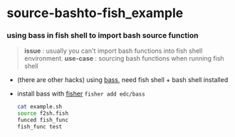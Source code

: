 # source-bashto-fish_example
### using bass in fish shell to import bash source function

> **issue** : usually you can't import bash functions into fish shell environment.
> **use-case** : sourcing bash functions when running fish shell

+ (there are other hacks) using [bass](https://github.com/edc/bass), need fish shell + bash shell installed
+ install bass with [fisher](https://github.com/jorgebucaran/fisher) `fisher add edc/bass`

  ```bash
  cat example.sh
  source f2sh.fish
  funced fish_func
  fish_func test
  ```
